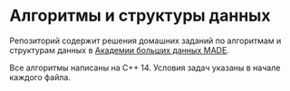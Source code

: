 # Алгоритмы и структуры данных
Репозиторий содержит решения домашних заданий по алгоритмам и структурам данных в [Академии больших данных MADE](https://data.mail.ru).

Все алгоритмы написаны на C++ 14. Условия задач указаны в начале каждого файла.
